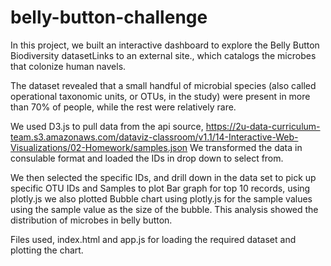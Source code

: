 # belly-button-challenge
In this project, we built an interactive dashboard to explore the Belly Button Biodiversity datasetLinks to an external site., which catalogs the microbes that colonize human navels.

The dataset revealed that a small handful of microbial species (also called operational taxonomic units, or OTUs, in the study) were present in more than 70% of people, while the rest were relatively rare.

We used D3.js to pull data from the api source, https://2u-data-curriculum-team.s3.amazonaws.com/dataviz-classroom/v1.1/14-Interactive-Web-Visualizations/02-Homework/samples.json 
We transformed the data in consulable format and loaded the IDs in drop down to select from. 

We then selected the specific IDs, and drill down in the data set to pick up specific OTU IDs and Samples to plot Bar graph for top 10 records, using plotly.js
we also plotted Bubble chart using plotly.js for the sample values using the sample value as the size of the bubble.
This analysis showed the distribution of microbes in belly button.

Files used,
index.html and app.js for loading the required dataset and plotting the chart.

 
